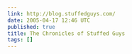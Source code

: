 ```yaml
---
link: http://blog.stuffedguys.com/
date: 2005-04-17 12:46 UTC
published: true
title: The Chronicles of Stuffed Guys
tags: []
---
```



